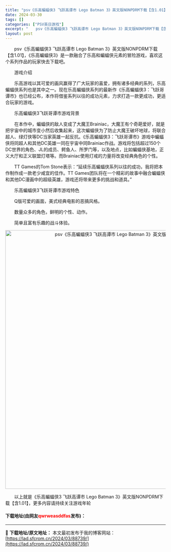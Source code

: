 ```yaml
---
title: "psv《乐高蝙蝠侠3 飞跃高谭市 Lego Batman 3》英文版NONPDRM下载【含1.01】"
date: 2024-03-30
tags: []
categories: ["PSV英日游戏"]
excerpt: "　　psv《乐高蝙蝠侠3 飞跃高谭市 Lego Batman 3》英文版NONPDRM下载【含1.01】，《乐高蝙蝠侠3》是一款融合了乐高和蝙蝠侠元素的冒险游戏，喜欢这个系列作品的玩家快去下载吧。 　　游戏介绍 　　乐高游戏以其可爱的画风赢得了广大玩家的喜爱，拥有诸多经典的系列，乐高蝙蝠侠系列也是其&hellip;"
layout: post
---
```


 <p>　　psv《乐高蝙蝠侠3 飞跃高谭市 Lego Batman 3》英文版NONPDRM下载【含1.01】，《乐高蝙蝠侠3》是一款融合了乐高和蝙蝠侠元素的冒险游戏，喜欢这个系列作品的玩家快去下载吧。</p> <p>　　游戏介绍</p> <p>　　乐高游戏以其可爱的画风赢得了广大玩家的喜爱，拥有诸多经典的系列，乐高蝙蝠侠系列也是其中之一。现在乐高蝙蝠侠系列的最新作《乐高蝙蝠侠3：飞跃哥谭市》也已经公布，本作将借鉴系列以往的成功元素，力求打造一款更成功，更适合玩家的游戏。</p> <p>　　乐高蝙蝠侠3飞跃哥谭市游戏背景</p> <p>　　在本作中，蝙蝠侠的敌人变成了大魔王Brainiac，大魔王有个奇葩爱好，就是把宇宙中的城市变小然后收集起来，这次蝙蝠侠为了防止大魔王破坏地球，将联合超人、绿灯侠等DC当家英雄一起反抗。《乐高蝙蝠侠3：飞跃哥谭市》游戏中蝙蝠侠将同超人和其他DC英雄一同在宇宙中同Brainiac作战。游戏将包括超过150个DC世界的角色、JL的成员、鳄鱼人、所罗门等，以及地点，比如蝙蝠侠基地，正义大厅和正义联盟灯塔等。而Brainiac使用灯戒的力量将改变经典角色的个性。</p> <p>　　TT Games的Tom Stone表示：&ldquo;延续乐高蝙蝠侠系列以往的成功，我将把本作制作成一款老少咸宜的佳作。TT Games团队将在一个精彩的故事中融合蝙蝠侠和其他DC漫画中的超级英雄，游戏还将带来更多的挑战和道具。&rdquo;</p> <p>　　乐高蝙蝠侠3飞跃哥谭市游戏特色</p> <p>　　Q版可爱的画面，美式经典电影的恶搞风格。</p> <p>　　数量众多的角色，鲜明的个性、动作。</p> <p>　　简单且富有乐趣的战斗体验。</p> <p align="center"><img align="" border="0" src="https://lad.sfcrom.cn/wp-content/uploads/2024/03/20240330_66077e6d3afef.jpg" width="812" alt="psv《乐高蝙蝠侠3 飞跃高谭市 Lego Batman 3》英文版NONPDRM下载【含1.01】" /></p> <p>　　以上就是《乐高蝙蝠侠3 飞跃高谭市 Lego Batman 3》英文版NONPDRM下载【含1.01】，更多内容请持续关注游戏年轮</p> <p><h4>下载地址(由网友<font color="red">qwrweasddfas</font>发布)：</h4></p> 

---
📖 **下载地址/原文地址：** 本文最初发布于我的博客网站：[https://lad.sfcrom.cn/2024/03/88739/](https://lad.sfcrom.cn/2024/03/88739/)
